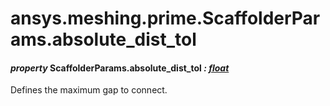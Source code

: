 # ansys.meshing.prime.ScaffolderParams.absolute_dist_tol

#### *property* ScaffolderParams.absolute_dist_tol *: [float](https://docs.python.org/3.11/library/functions.html#float)*

Defines the maximum gap to connect.

<!-- !! processed by numpydoc !! -->
